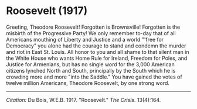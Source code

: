 # Roosevelt (1917)

Greeting, Theodore Roosevelt! Forgotten is Brownsville! Forgotten is the misbirth of the Progressive Party! We only remember to-day that of all Americans mouthing of Liberty and Justice and a world "'free for Democracy" you alone had the courage to stand and condemn the murder and riot in East St. Louis. All honor to you and all shame to that silent man in the White House who wants Home Rule for Ireland, Freedom for Poles, and Justice for Armenians, but has no single word for the 3,000 American citizens lynched North and South, principally by the South which he is crowding more and more "into the Saddle." You have gained the votes of twelve million Americans, Theodore Roosevelt, by one strong word.

______________
*Citation:* Du Bois, W.E.B. 1917. "Roosevelt." *The Crisis*. 13(4):164.
